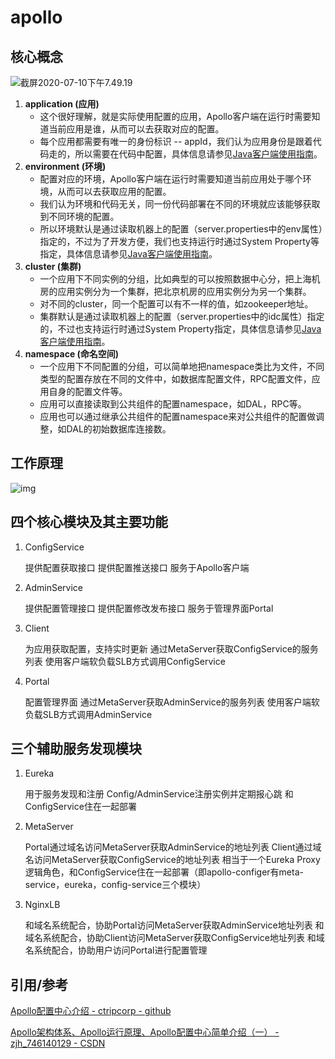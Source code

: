 # apollo



## 核心概念

![截屏2020-07-10下午7.49.19](https://image-hosting.jellyfishmix.com/20200710194935.png)

1. **application (应用)**
   - 这个很好理解，就是实际使用配置的应用，Apollo客户端在运行时需要知道当前应用是谁，从而可以去获取对应的配置。
   - 每个应用都需要有唯一的身份标识 -- appId，我们认为应用身份是跟着代码走的，所以需要在代码中配置，具体信息请参见[Java客户端使用指南](https://github.com/ctripcorp/apollo/wiki/Java客户端使用指南)。
2. **environment (环境)**
   - 配置对应的环境，Apollo客户端在运行时需要知道当前应用处于哪个环境，从而可以去获取应用的配置。
   - 我们认为环境和代码无关，同一份代码部署在不同的环境就应该能够获取到不同环境的配置。
   - 所以环境默认是通过读取机器上的配置（server.properties中的env属性）指定的，不过为了开发方便，我们也支持运行时通过System Property等指定，具体信息请参见[Java客户端使用指南](https://github.com/ctripcorp/apollo/wiki/Java客户端使用指南)。
3. **cluster (集群)**
   - 一个应用下不同实例的分组，比如典型的可以按照数据中心分，把上海机房的应用实例分为一个集群，把北京机房的应用实例分为另一个集群。
   - 对不同的cluster，同一个配置可以有不一样的值，如zookeeper地址。
   - 集群默认是通过读取机器上的配置（server.properties中的idc属性）指定的，不过也支持运行时通过System Property指定，具体信息请参见[Java客户端使用指南](https://github.com/ctripcorp/apollo/wiki/Java客户端使用指南)。
4. **namespace (命名空间)**
   - 一个应用下不同配置的分组，可以简单地把namespace类比为文件，不同类型的配置存放在不同的文件中，如数据库配置文件，RPC配置文件，应用自身的配置文件等。
   - 应用可以直接读取到公共组件的配置namespace，如DAL，RPC等。
   - 应用也可以通过继承公共组件的配置namespace来对公共组件的配置做调整，如DAL的初始数据库连接数。



## 工作原理

![img](https://image-hosting.jellyfishmix.com/20200710192354.png)



## 四个核心模块及其主要功能

1. ConfigService

   提供配置获取接口
   提供配置推送接口
   服务于Apollo客户端

2. AdminService

   提供配置管理接口
   提供配置修改发布接口
   服务于管理界面Portal

3. Client

   为应用获取配置，支持实时更新
   通过MetaServer获取ConfigService的服务列表
   使用客户端软负载SLB方式调用ConfigService

4. Portal

   配置管理界面
   通过MetaServer获取AdminService的服务列表
   使用客户端软负载SLB方式调用AdminService



## 三个辅助服务发现模块

1. Eureka

   用于服务发现和注册
   Config/AdminService注册实例并定期报心跳
   和ConfigService住在一起部署

2. MetaServer

   Portal通过域名访问MetaServer获取AdminService的地址列表
   Client通过域名访问MetaServer获取ConfigService的地址列表
   相当于一个Eureka Proxy
   逻辑角色，和ConfigService住在一起部署（即apollo-configer有meta-service，eureka，config-service三个模块）

3. NginxLB

   和域名系统配合，协助Portal访问MetaServer获取AdminService地址列表
   和域名系统配合，协助Client访问MetaServer获取ConfigService地址列表
   和域名系统配合，协助用户访问Portal进行配置管理



## 引用/参考

[Apollo配置中心介绍 - ctripcorp - github](https://github.com/ctripcorp/apollo/wiki/Apollo配置中心介绍)

[Apollo架构体系、Apollo运行原理、Apollo配置中心简单介绍（一） - zjh_746140129 - CSDN](https://blog.csdn.net/zjh_746140129/article/details/86179522)